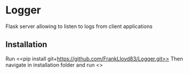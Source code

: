 # Logger
Flask server allowing to listen to logs from client applications

## Installation
Run <<pip install git+https://github.com/FrankLloyd83/Logger.git>>
Then navigate in installation folder and run <<python setup.py install>>